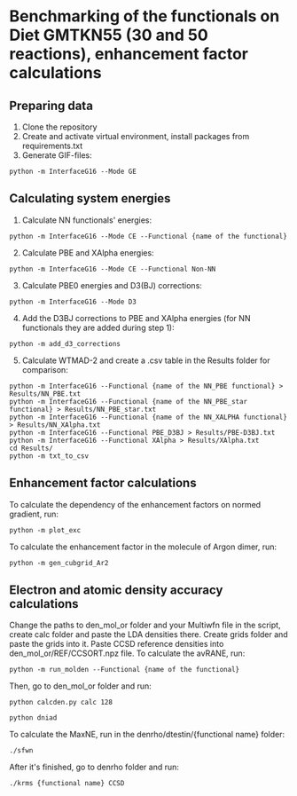# Benchmarking of the functionals on Diet GMTKN55 (30 and 50 reactions), enhancement factor calculations


## Preparing data

1) Clone the repository
2) Create and activate virtual environment, install packages from requirements.txt
3) Generate GIF-files:
```
python -m InterfaceG16 --Mode GE
```

## Calculating system energies
1) Calculate NN functionals' energies:
```
python -m InterfaceG16 --Mode CE --Functional {name of the functional}
```

2) Calculate PBE and XAlpha energies:

```
python -m InterfaceG16 --Mode CE --Functional Non-NN
```
3) Calculate PBE0 energies and D3(BJ) corrections:
```
python -m InterfaceG16 --Mode D3
```

4) Add the D3BJ corrections to PBE and XAlpha energies (for NN functionals they are added during step 1):

```
python -m add_d3_corrections
```

5) Calculate WTMAD-2 and create a .csv table in the Results folder for comparison:
```
python -m InterfaceG16 --Functional {name of the NN_PBE functional} > Results/NN_PBE.txt
python -m InterfaceG16 --Functional {name of the NN_PBE_star functional} > Results/NN_PBE_star.txt
python -m InterfaceG16 --Functional {name of the NN_XALPHA functional} > Results/NN_XAlpha.txt
python -m InterfaceG16 --Functional PBE_D3BJ > Results/PBE-D3BJ.txt
python -m InterfaceG16 --Functional XAlpha > Results/XAlpha.txt
cd Results/
python -m txt_to_csv
```

## Enhancement factor calculations
To calculate the dependency of the enhancement factors on normed gradient, run:
```
python -m plot_exc
```

To calculate the enhancement factor in the molecule of Argon dimer, run:
```
python -m gen_cubgrid_Ar2
```

## Electron and atomic density accuracy calculations
Change the paths to den_mol_or folder and your Multiwfn file in the script, create calc folder and paste the LDA densities there. Create grids folder and paste the grids into it. Paste CCSD reference densities into den_mol_or/REF/CCSORT.npz file.
To calculate the avRANE, run:
```
python -m run_molden --Functional {name of the functional}
```
Then, go to den_mol_or folder and run:
```
python calcden.py calc 128
```
```
python dniad
```
To calculate the MaxNE, run in the denrho/dtestin/{functional name} folder:
```
./sfwn
```
After it's finished, go to denrho folder and run:
```
./krms {functional name} CCSD
```

